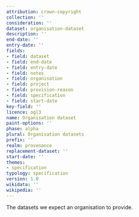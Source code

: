 ```yaml
---
attribution: crown-copyright
collection: ''
consideration: ''
dataset: organisation-dataset
description: ''
end-date: ''
entry-date: ''
fields:
- field: dataset
- field: end-date
- field: entry-date
- field: notes
- field: organisation
- field: project
- field: provision-reason
- field: specification
- field: start-date
key-field: ''
licence: ogl3
name: Organisation dataset
paint-options: ''
phase: alpha
plural: Organisation datasets
prefix: ''
realm: provenance
replacement-dataset: ''
start-date: ''
themes:
- specification
typology: specification
version: 1.0
wikidata: ''
wikipedia: ''
---
```


The datasets we expect an organisation to provide.
